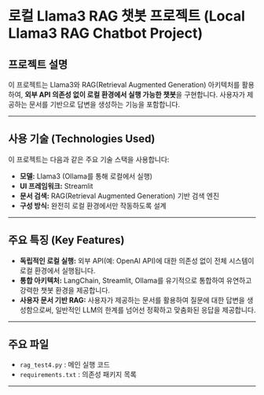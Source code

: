 # 로컬 Llama3 RAG 챗봇 프로젝트 (Local Llama3 RAG Chatbot Project)

## 프로젝트 설명

이 프로젝트는 Llama3와 RAG(Retrieval Augmented Generation) 아키텍처를 활용하여, **외부 API 의존성 없이 로컬 환경에서 실행 가능한 챗봇**을 구현합니다. 사용자가 제공하는 문서를 기반으로 답변을 생성하는 기능을 포함합니다.

---

## 사용 기술 (Technologies Used)

이 프로젝트는 다음과 같은 주요 기술 스택을 사용합니다:

* **모델:** Llama3 (Ollama를 통해 로컬에서 실행)
* **UI 프레임워크:** Streamlit
* **문서 검색:** RAG(Retrieval Augmented Generation) 기반 검색 엔진
* **구성 방식:** 완전히 로컬 환경에서만 작동하도록 설계

---

## 주요 특징 (Key Features)

* **독립적인 로컬 실행:** 외부 API(예: OpenAI API)에 대한 의존성 없이 전체 시스템이 로컬 환경에서 실행됩니다.
* **통합 아키텍처:** LangChain, Streamlit, Ollama를 유기적으로 통합하여 유연하고 강력한 챗봇 환경을 제공합니다.
* **사용자 문서 기반 RAG:** 사용자가 제공하는 문서를 활용하여 질문에 대한 답변을 생성함으로써, 일반적인 LLM의 한계를 넘어선 정확하고 맞춤화된 응답을 제공합니다.

---

## 주요 파일

* `rag_test4.py` : 메인 실행 코드
* `requirements.txt` : 의존성 패키지 목록

---




